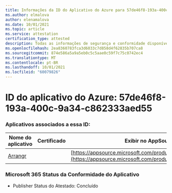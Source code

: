 ```yaml
---
title: Informações da ID do Aplicativo do Azure para 57de46f8-193a-400c-9a34-c862333aed55
ms.author: elmalova
author: elenamalova
ms.date: 10/01/2021
ms.topic: article
ms.service: attestation
certification_type: attested
description: Todas as informações de segurança e conformidade disponíveis para 57de46f8-193a-400c-9a34-c862333aed55.
ms.openlocfilehash: 2ea8360783fca3d6033c7d858d4f62835b707ca8
ms.sourcegitcommit: 874e586a5a9a5eb0c5c5aae0c59f7c75c0742ec4
ms.translationtype: MT
ms.contentlocale: pt-BR
ms.lasthandoff: 10/01/2021
ms.locfileid: "60079826"
---
```

# <a name="azure-app-id-57de46f8-193a-400c-9a34-c862333aed55"></a>ID do aplicativo do Azure: 57de46f8-193a-400c-9a34-c862333aed55


### <a name="apps-associated-with-this-id"></a>Aplicativos associados a essa ID:
| **Nome do aplicativo** | **Certificado** | **Exibir no AppSource** |
|--------------|---------------|-----------------------|
| [Arrangr](https://docs.microsoft.com/microsoft-365-app-certification/forward/WA200002975) |  | [https://appsource.microsoft.com/product/office/WA200002975](https://appsource.microsoft.com/product/office/WA200002975) |

### <a name="microsoft-365-app-compliance-status"></a>Microsoft 365 Status da Conformidade do Aplicativo
- Publisher Status do Atestado: Concluído
